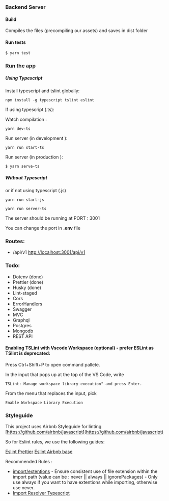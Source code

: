 ### Backend Server

#### Build

Compiles the files (precompiling our assets) and saves in dist folder

#### Run tests

`$ yarn test`

### Run the app

##### Using Typescript

Install typescript and tslint globally:

`npm install -g typescript tslint eslint`

If using typescript (.ts):

Watch compilation :

`yarn dev-ts`

Run server (in development ):

`yarn run start-ts`

Run server (in production ):

`$ yarn serve-ts`


##### Without Typescript

or if not using typescript (.js)

`yarn run start-js`

`yarn run server-ts`


The server should be running at PORT : 3001

You can change the port in **.env** file

### Routes:

- /api/v1 [http://localhost:3001/api/v1](http://localhost:3001/api/v1)

### Todo:


- Dotenv (done)
- Prettier (done)
- Husky (done)
- Lint-staged
- Cors
- ErrorHandlers
- Swagger
- MVC
- Graphql
- Postgres
- Mongodb
- REST API


#### Enabling TSLint with Vscode Workspace (optional) - prefer ESLint as TSlint is deprecated:

Press Ctrl+Shift+P to open command pallete.

In the input that pops up at the top of the VS Code, write

`TSLint: Manage workspace library execution" and press
Enter.`

From the menu that replaces the input, pick

`Enable Workspace Library Execution`


### Styleguide

This project uses Airbnb Styleguide for linting [https://github.com/airbnb/javascript](https://github.com/airbnb/javascript)

So for Eslint rules, we use the following guides:

[Eslint Prettier](https://github.com/prettier/eslint-config-prettier)
[Eslint Airbnb base](https://www.npmjs.com/package/eslint-config-airbnb-base)



Recommended Rules :

- [import/extentions](https://github.com/benmosher/eslint-plugin-import/blob/v2.23.3/docs/rules/extensions.md) - Ensure consistent use of file extension within the import path (value can be : never || always || ignorePackages) - Only use always if you want to have extentions while importing, otherwise use never.
- [Import Resolver Typescript](https://github.com/alexgorbatchev/eslint-import-resolver-typescript)